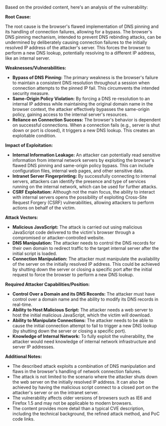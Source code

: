 Based on the provided content, here's an analysis of the vulnerability:

**Root Cause:**

The root cause is the browser's flawed implementation of DNS pinning and its handling of connection failures, allowing for a bypass.  The browser's DNS pinning mechanism, intended to prevent DNS rebinding attacks, can be undermined by deliberately causing connection failures to the initially resolved IP address of the attacker's server. This forces the browser to perform a new DNS lookup, potentially resolving to a different IP address, like an internal server.

**Weaknesses/Vulnerabilities:**

*   **Bypass of DNS Pinning:** The primary weakness is the browser's failure to maintain a consistent DNS resolution throughout a session when connection attempts to the pinned IP fail. This circumvents the intended security measure.
*   **Same-Origin Policy Violation:**  By forcing a DNS re-resolution to an internal IP address while maintaining the original domain name in the browser context, the attacker effectively bypasses the same-origin policy, gaining access to the internal server's resources.
*   **Reliance on Connection Success:** The browser's behavior is dependent on successful connections. When a connection fails (e.g., server is shut down or port is closed), it triggers a new DNS lookup. This creates an exploitable condition.

**Impact of Exploitation:**

*   **Internal Information Leakage:** An attacker can potentially read sensitive information from internal network servers by exploiting the browser's flawed DNS pinning and same-origin policy bypass. This can include configuration files, internal web pages, and other sensitive data.
*   **Intranet Server Fingerprinting:** By successfully connecting to internal servers, attackers can identify the presence and type of services running on the internal network, which can be used for further attacks.
*   **CSRF Exploitation:** Although not the main focus, the ability to interact with internal servers opens the possibility of exploiting Cross-Site Request Forgery (CSRF) vulnerabilities, allowing attackers to perform actions on behalf of the victim.

**Attack Vectors:**

*   **Malicious JavaScript:** The attack is carried out using malicious JavaScript code delivered to the victim's browser through a compromised or attacker-controlled website.
*   **DNS Manipulation:** The attacker needs to control the DNS records for their own domain to redirect traffic to the target internal server after the initial script is loaded.
*   **Connection Manipulation:** The attacker must manipulate the availability of the server on the initially resolved IP address. This could be achieved by shutting down the server or closing a specific port after the initial request to force the browser to perform a new DNS lookup.

**Required Attacker Capabilities/Position:**

*   **Control Over a Domain and its DNS Records:** The attacker must have control over a domain name and the ability to modify its DNS records in real-time.
*   **Ability to Host Malicious Script:** The attacker needs a web server to host the initial malicious JavaScript, which the victim will download.
*   **Ability to Manipulate Connections:** The attacker needs to be able to cause the initial connection attempt to fail to trigger a new DNS lookup (by shutting down the server or closing a specific port).
*   **Knowledge of Internal Network:** To fully exploit the vulnerability, the attacker would need knowledge of internal network infrastructure and server IP addresses.

**Additional Notes:**

*   The described attack exploits a combination of DNS manipulation and flaws in the browser's handling of network connection failures.
*   The attack is not limited to the scenario where the attacker shuts down the web server on the initially resolved IP address. It can also be achieved by having the malicious script connect to a closed port on the attacker's server or on the intranet server.
*   The vulnerability affects older versions of browsers such as IE6 and Firefox 1.5 and may not be applicable to modern browsers.
*   The content provides more detail than a typical CVE description, including the technical background, the refined attack method, and PoC code links.